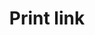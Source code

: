---
layout: component-documentation
sectionKey: Components
eleventyNavigation:
  parent: Components
title: Print link
description: A link with a print icon to help users print the current page
whenToUse:
whenNotToUse: 
accessibilty:
  "The print icon must be presentational and ignored by screen readers.
  

  Links in the component must:

  - accept focus
  
  - be focusable with a keyboard
  
  - be usable with a keyboard
  
  - indicate when they have focus
  
  - change in appearance when touched (in the touch-down state)
  
  - change in appearance when hovered
  
  - be usable with touch
  
  - be usable with [voice commands](https://www.w3.org/WAI/perspectives/voice.html)
  
  - have visible text
  
  - have meaningful text"
howItWorks:
  "This component renders two different outputs depending on whether a `href` is specified. By default, when no `href` is given, the component renders as a button and triggers a print action via JavaScript. In this case the component is hidden in environments where JavaScript is disabled and can be used as a progressive enhancement. When a `href` is specified the component renders as an anchor tag and navigates to that `href` without JavaScript, suitable for applications which have paths that trigger a print event on load."
variations:
  0:
    title: With different text
    description: More info can be found in the [component guide](https://components.publishing.service.gov.uk/component-guide/print_link/with_different_text).
  1:
    title: With different href
    description:
      "You can specify a alternative `href` URL that will override the default behaviour. When a `href` is specified the print link will render as an anchor tag and be displayed even when JavaScript is disabled.


      More info can be found in the [component guide](https://components.publishing.service.gov.uk/component-guide/print_link/with_different_href)."
  2:
    title: With data attributes
    description:
      "Data attributes can be passed to the component as shown.


      Note that the component does not include built in tracking. If this is required consider using the [GA4 link tracker](https://github.com/alphagov/govuk_publishing_components/blob/main/docs/analytics-ga4/trackers/ga4-link-tracker.md).


      More info can be found in the [component guide](https://components.publishing.service.gov.uk/component-guide/print_link/with_data_attributes)."
  3:
    title: With custom margins
    description:
      "The component accepts a number for margin bottom from `0` to `9` (`0px` to `60px`) using the [GOV.UK Frontend spacing scale](https://design-system.service.gov.uk/styles/spacing/#the-responsive-spacing-scale). It defaults to having margin level `3` on top and bottom.


      More info can be found in the [component guide](https://components.publishing.service.gov.uk/component-guide/print_link/with_custom_margins)."
insights:
  0:
    title:
    link:
    description:
    date:
designLibraries:
  0:
    title:
    link:
issues:
  0:
    title:
    link:
issueLink:
---